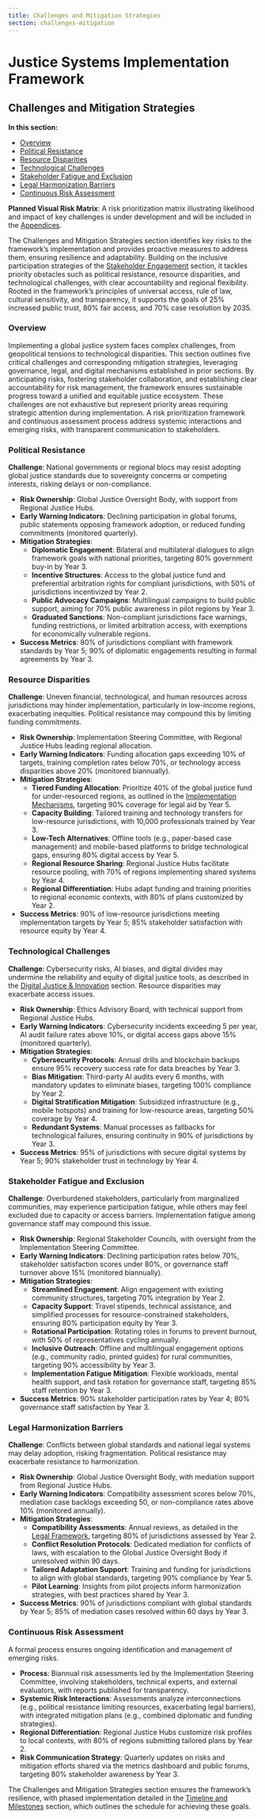 ```yaml
---
title: Challenges and Mitigation Strategies
section: challenges-mitigation
---
```


# Justice Systems Implementation Framework

## <a id="challenges-mitigation"></a>Challenges and Mitigation Strategies

**In this section:**
- [Overview](#overview)
- [Political Resistance](#political-resistance)
- [Resource Disparities](#resource-disparities)
- [Technological Challenges](#technological-challenges)
- [Stakeholder Fatigue and Exclusion](#stakeholder-fatigue-exclusion)
- [Legal Harmonization Barriers](#legal-harmonization-barriers)
- [Continuous Risk Assessment](#continuous-risk-assessment)

**Planned Visual Risk Matrix**: A risk prioritization matrix illustrating likelihood and impact of key challenges is under development and will be included in the [Appendices](/frameworks/justice-systems#appendices).

The Challenges and Mitigation Strategies section identifies key risks to the framework’s implementation and provides proactive measures to address them, ensuring resilience and adaptability. Building on the inclusive participation strategies of the [Stakeholder Engagement](/frameworks/justice-systems#stakeholder-engagement) section, it tackles priority obstacles such as political resistance, resource disparities, and technological challenges, with clear accountability and regional flexibility. Rooted in the framework’s principles of universal access, rule of law, cultural sensitivity, and transparency, it supports the goals of 25% increased public trust, 80% fair access, and 70% case resolution by 2035.

### <a id="overview"></a>Overview
Implementing a global justice system faces complex challenges, from geopolitical tensions to technological disparities. This section outlines five critical challenges and corresponding mitigation strategies, leveraging governance, legal, and digital mechanisms established in prior sections. By anticipating risks, fostering stakeholder collaboration, and establishing clear accountability for risk management, the framework ensures sustainable progress toward a unified and equitable justice ecosystem. These challenges are not exhaustive but represent priority areas requiring strategic attention during implementation. A risk prioritization framework and continuous assessment process address systemic interactions and emerging risks, with transparent communication to stakeholders.

### <a id="political-resistance"></a>Political Resistance
**Challenge**: National governments or regional blocs may resist adopting global justice standards due to sovereignty concerns or competing interests, risking delays or non-compliance.

- **Risk Ownership**: Global Justice Oversight Body, with support from Regional Justice Hubs.
- **Early Warning Indicators**: Declining participation in global forums, public statements opposing framework adoption, or reduced funding commitments (monitored quarterly).
- **Mitigation Strategies**:
  - **Diplomatic Engagement**: Bilateral and multilateral dialogues to align framework goals with national priorities, targeting 80% government buy-in by Year 3.
  - **Incentive Structures**: Access to the global justice fund and preferential arbitration rights for compliant jurisdictions, with 50% of jurisdictions incentivized by Year 2.
  - **Public Advocacy Campaigns**: Multilingual campaigns to build public support, aiming for 70% public awareness in pilot regions by Year 3.
  - **Graduated Sanctions**: Non-compliant jurisdictions face warnings, funding restrictions, or limited arbitration access, with exemptions for economically vulnerable regions.
- **Success Metrics**: 80% of jurisdictions compliant with framework standards by Year 5; 90% of diplomatic engagements resulting in formal agreements by Year 3.

### <a id="resource-disparities"></a>Resource Disparities
**Challenge**: Uneven financial, technological, and human resources across jurisdictions may hinder implementation, particularly in low-income regions, exacerbating inequities. Political resistance may compound this by limiting funding commitments.

- **Risk Ownership**: Implementation Steering Committee, with Regional Justice Hubs leading regional allocation.
- **Early Warning Indicators**: Funding allocation gaps exceeding 10% of targets, training completion rates below 70%, or technology access disparities above 20% (monitored biannually).
- **Mitigation Strategies**:
  - **Tiered Funding Allocation**: Prioritize 40% of the global justice fund for under-resourced regions, as outlined in the [Implementation Mechanisms](/frameworks/justice-systems#implementation-mechanisms), targeting 90% coverage for legal aid by Year 5.
  - **Capacity Building**: Tailored training and technology transfers for low-resource jurisdictions, with 10,000 professionals trained by Year 3.
  - **Low-Tech Alternatives**: Offline tools (e.g., paper-based case management) and mobile-based platforms to bridge technological gaps, ensuring 80% digital access by Year 5.
  - **Regional Resource Sharing**: Regional Justice Hubs facilitate resource pooling, with 70% of regions implementing shared systems by Year 4.
  - **Regional Differentiation**: Hubs adapt funding and training priorities to regional economic contexts, with 80% of plans customized by Year 2.
- **Success Metrics**: 90% of low-resource jurisdictions meeting implementation targets by Year 5; 85% stakeholder satisfaction with resource equity by Year 4.

### <a id="technological-challenges"></a>Technological Challenges
**Challenge**: Cybersecurity risks, AI biases, and digital divides may undermine the reliability and equity of digital justice tools, as described in the [Digital Justice & Innovation](/frameworks/justice-systems#digital-justice-innovation) section. Resource disparities may exacerbate access issues.

- **Risk Ownership**: Ethics Advisory Board, with technical support from Regional Justice Hubs.
- **Early Warning Indicators**: Cybersecurity incidents exceeding 5 per year, AI audit failure rates above 10%, or digital access gaps above 15% (monitored quarterly).
- **Mitigation Strategies**:
  - **Cybersecurity Protocols**: Annual drills and blockchain backups ensure 95% recovery success rate for data breaches by Year 3.
  - **Bias Mitigation**: Third-party AI audits every 6 months, with mandatory updates to eliminate biases, targeting 100% compliance by Year 2.
  - **Digital Stratification Mitigation**: Subsidized infrastructure (e.g., mobile hotspots) and training for low-resource areas, targeting 50% coverage by Year 4.
  - **Redundant Systems**: Manual processes as fallbacks for technological failures, ensuring continuity in 90% of jurisdictions by Year 3.
- **Success Metrics**: 95% of jurisdictions with secure digital systems by Year 5; 90% stakeholder trust in technology by Year 4.

### <a id="stakeholder-fatigue-exclusion"></a>Stakeholder Fatigue and Exclusion
**Challenge**: Overburdened stakeholders, particularly from marginalized communities, may experience participation fatigue, while others may feel excluded due to capacity or access barriers. Implementation fatigue among governance staff may compound this issue.

- **Risk Ownership**: Regional Stakeholder Councils, with oversight from the Implementation Steering Committee.
- **Early Warning Indicators**: Declining participation rates below 70%, stakeholder satisfaction scores under 80%, or governance staff turnover above 15% (monitored biannually).
- **Mitigation Strategies**:
  - **Streamlined Engagement**: Align engagement with existing community structures, targeting 70% integration by Year 2.
  - **Capacity Support**: Travel stipends, technical assistance, and simplified processes for resource-constrained stakeholders, ensuring 80% participation equity by Year 3.
  - **Rotational Participation**: Rotating roles in forums to prevent burnout, with 50% of representatives cycling annually.
  - **Inclusive Outreach**: Offline and multilingual engagement options (e.g., community radio, printed guides) for rural communities, targeting 90% accessibility by Year 3.
  - **Implementation Fatigue Mitigation**: Flexible workloads, mental health support, and task rotation for governance staff, targeting 85% staff retention by Year 3.
- **Success Metrics**: 90% stakeholder participation rates by Year 4; 80% governance staff satisfaction by Year 3.

### <a id="legal-harmonization-barriers"></a>Legal Harmonization Barriers
**Challenge**: Conflicts between global standards and national legal systems may delay adoption, risking fragmentation. Political resistance may exacerbate resistance to harmonization.

- **Risk Ownership**: Global Justice Oversight Body, with mediation support from Regional Justice Hubs.
- **Early Warning Indicators**: Compatibility assessment scores below 70%, mediation case backlogs exceeding 50, or non-compliance rates above 10% (monitored annually).
- **Mitigation Strategies**:
  - **Compatibility Assessments**: Annual reviews, as detailed in the [Legal Framework](/frameworks/justice-systems#legal-framework), targeting 80% of jurisdictions assessed by Year 2.
  - **Conflict Resolution Protocols**: Dedicated mediation for conflicts of laws, with escalation to the Global Justice Oversight Body if unresolved within 90 days.
  - **Tailored Adaptation Support**: Training and funding for jurisdictions to align with global standards, targeting 90% compliance by Year 5.
  - **Pilot Learning**: Insights from pilot projects inform harmonization strategies, with best practices shared by Year 3.
- **Success Metrics**: 90% of jurisdictions compliant with global standards by Year 5; 85% of mediation cases resolved within 60 days by Year 3.

### <a id="continuous-risk-assessment"></a>Continuous Risk Assessment
A formal process ensures ongoing identification and management of emerging risks.

- **Process**: Biannual risk assessments led by the Implementation Steering Committee, involving stakeholders, technical experts, and external evaluators, with reports published for transparency.
- **Systemic Risk Interactions**: Assessments analyze interconnections (e.g., political resistance limiting resources, exacerbating legal barriers), with integrated mitigation plans (e.g., combined diplomatic and funding strategies).
- **Regional Differentiation**: Regional Justice Hubs customize risk profiles to local contexts, with 80% of regions submitting tailored plans by Year 2.
- **Risk Communication Strategy**: Quarterly updates on risks and mitigation efforts shared via the metrics dashboard and public forums, targeting 80% stakeholder awareness by Year 3.

The Challenges and Mitigation Strategies section ensures the framework’s resilience, with phased implementation detailed in the [Timeline and Milestones](/frameworks/justice-systems#timeline-milestones) section, which outlines the schedule for achieving these goals.

